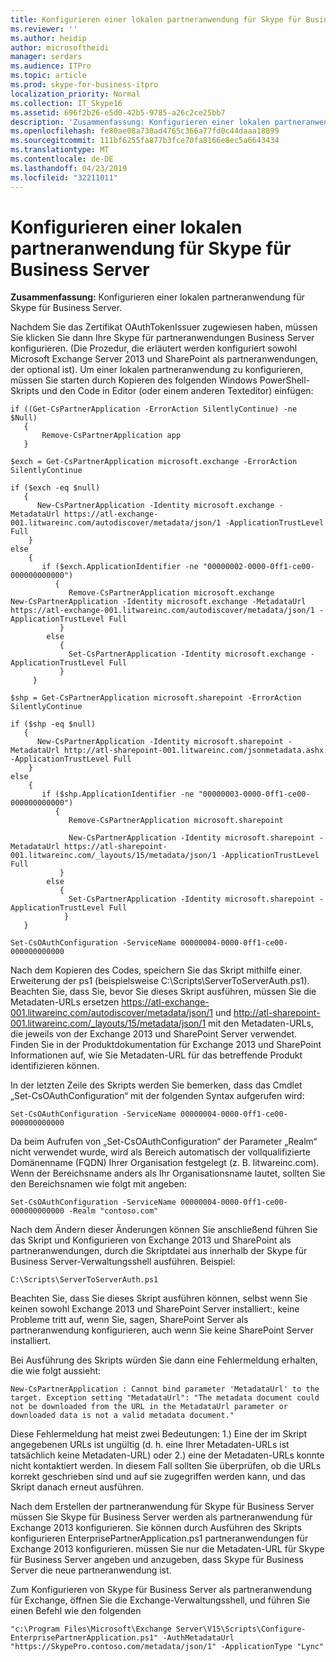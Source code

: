 ```yaml
---
title: Konfigurieren einer lokalen partneranwendung für Skype für Business Server
ms.reviewer: ''
ms.author: heidip
author: microsoftheidi
manager: serdars
ms.audience: ITPro
ms.topic: article
ms.prod: skype-for-business-itpro
localization_priority: Normal
ms.collection: IT_Skype16
ms.assetid: 696f2b26-e5d0-42b5-9785-a26c2ce25bb7
description: 'Zusammenfassung: Konfigurieren einer lokalen partneranwendung für Skype für Business Server.'
ms.openlocfilehash: fe80ae08a730ad4765c366a77fd0c44daaa18899
ms.sourcegitcommit: 111bf6255fa877b3fce70fa8166e8ec5a6643434
ms.translationtype: MT
ms.contentlocale: de-DE
ms.lasthandoff: 04/23/2019
ms.locfileid: "32211011"
---
```

# <a name="configure-an-on-premises-partner-application-for-skype-for-business-server"></a>Konfigurieren einer lokalen partneranwendung für Skype für Business Server
 
**Zusammenfassung:** Konfigurieren einer lokalen partneranwendung für Skype für Business Server.
  
Nachdem Sie das Zertifikat OAuthTokenIssuer zugewiesen haben, müssen Sie klicken Sie dann Ihre Skype für partneranwendungen Business Server konfigurieren. (Die Prozedur, die erläutert werden konfiguriert sowohl Microsoft Exchange Server 2013 und SharePoint als partneranwendungen, der optional ist). Um einer lokalen partneranwendung zu konfigurieren, müssen Sie starten durch Kopieren des folgenden Windows PowerShell-Skripts und den Code in Editor (oder einem anderen Texteditor) einfügen:
  
```
if ((Get-CsPartnerApplication -ErrorAction SilentlyContinue) -ne $Null)
   {
       Remove-CsPartnerApplication app
   }

$exch = Get-CsPartnerApplication microsoft.exchange -ErrorAction SilentlyContinue
        
if ($exch -eq $null)
   {
      New-CsPartnerApplication -Identity microsoft.exchange -MetadataUrl https://atl-exchange-001.litwareinc.com/autodiscover/metadata/json/1 -ApplicationTrustLevel Full 
    }
else
    {
       if ($exch.ApplicationIdentifier -ne "00000002-0000-0ff1-ce00-000000000000")
          {
             Remove-CsPartnerApplication microsoft.exchange
New-CsPartnerApplication -Identity microsoft.exchange -MetadataUrl https://atl-exchange-001.litwareinc.com/autodiscover/metadata/json/1 -ApplicationTrustLevel Full 
           }
        else
           {
             Set-CsPartnerApplication -Identity microsoft.exchange -ApplicationTrustLevel Full 
           }
     }

$shp = Get-CsPartnerApplication microsoft.sharepoint -ErrorAction SilentlyContinue
        
if ($shp -eq $null)
   {
      New-CsPartnerApplication -Identity microsoft.sharepoint -MetadataUrl http://atl-sharepoint-001.litwareinc.com/jsonmetadata.ashx -ApplicationTrustLevel Full 
    }
else
    {
       if ($shp.ApplicationIdentifier -ne "00000003-0000-0ff1-ce00-000000000000")
          {
             Remove-CsPartnerApplication microsoft.sharepoint
  
             New-CsPartnerApplication -Identity microsoft.sharepoint -MetadataUrl https://atl-sharepoint-001.litwareinc.com/_layouts/15/metadata/json/1 -ApplicationTrustLevel Full 
           }
        else
           {
             Set-CsPartnerApplication -Identity microsoft.sharepoint -ApplicationTrustLevel Full 
            }
   }

Set-CsOAuthConfiguration -ServiceName 00000004-0000-0ff1-ce00-000000000000
```

Nach dem Kopieren des Codes, speichern Sie das Skript mithilfe einer. Erweiterung der ps1 (beispielsweise C:\Scripts\ServerToServerAuth.ps1). Beachten Sie, dass Sie, bevor Sie dieses Skript ausführen, müssen Sie die Metadaten-URLs ersetzen https://atl-exchange-001.litwareinc.com/autodiscover/metadata/json/1 und http://atl-sharepoint-001.litwareinc.com/_layouts/15/metadata/json/1 mit den Metadaten-URLs, die jeweils von der Exchange 2013 und SharePoint Server verwendet. Finden Sie in der Produktdokumentation für Exchange 2013 und SharePoint Informationen auf, wie Sie Metadaten-URL für das betreffende Produkt identifizieren können.
  
In der letzten Zeile des Skripts werden Sie bemerken, dass das Cmdlet „Set-CsOAuthConfiguration“ mit der folgenden Syntax aufgerufen wird:
  
```
Set-CsOAuthConfiguration -ServiceName 00000004-0000-0ff1-ce00-000000000000
```

Da beim Aufrufen von „Set-CsOAuthConfiguration“ der Parameter „Realm“ nicht verwendet wurde, wird als Bereich automatisch der vollqualifizierte Domänenname (FQDN) Ihrer Organisation festgelegt (z. B. litwareinc.com). Wenn der Bereichsname anders als Ihr Organisationsname lautet, sollten Sie den Bereichsnamen wie folgt mit angeben:
  
```
Set-CsOAuthConfiguration -ServiceName 00000004-0000-0ff1-ce00-000000000000 -Realm "contoso.com"
```

Nach dem Ändern dieser Änderungen können Sie anschließend führen Sie das Skript und Konfigurieren von Exchange 2013 und SharePoint als partneranwendungen, durch die Skriptdatei aus innerhalb der Skype für Business Server-Verwaltungsshell ausführen. Beispiel:
  
```
C:\Scripts\ServerToServerAuth.ps1
```

Beachten Sie, dass Sie dieses Skript ausführen können, selbst wenn Sie keinen sowohl Exchange 2013 und SharePoint Server installiert:, keine Probleme tritt auf, wenn Sie, sagen, SharePoint Server als partneranwendung konfigurieren, auch wenn Sie keine SharePoint Server installiert.
  
Bei Ausführung des Skripts würden Sie dann eine Fehlermeldung erhalten, die wie folgt aussieht:
  
```
New-CsPartnerApplication : Cannot bind parameter 'MetadataUrl' to the target. Exception setting "MetadataUrl": "The metadata document could not be downloaded from the URL in the MetadataUrl parameter or downloaded data is not a valid metadata document."
```

Diese Fehlermeldung hat meist zwei Bedeutungen: 1.) Eine der im Skript angegebenen URLs ist ungültig (d. h. eine Ihrer Metadaten-URLs ist tatsächlich keine Metadaten-URL) oder 2.) eine der Metadaten-URLs konnte nicht kontaktiert werden. In diesem Fall sollten Sie überprüfen, ob die URLs korrekt geschrieben sind und auf sie zugegriffen werden kann, und das Skript danach erneut ausführen.
  
Nach dem Erstellen der partneranwendung für Skype für Business Server müssen Sie Skype für Business Server werden als partneranwendung für Exchange 2013 konfigurieren. Sie können durch Ausführen des Skripts konfigurieren EnterprisePartnerApplication.ps1 partneranwendungen für Exchange 2013 konfigurieren. müssen Sie nur die Metadaten-URL für Skype für Business Server angeben und anzugeben, dass Skype für Business Server die neue partneranwendung ist. 
  
Zum Konfigurieren von Skype für Business Server als partneranwendung für Exchange, öffnen Sie die Exchange-Verwaltungsshell, und führen Sie einen Befehl wie den folgenden
  
```
"c:\Program Files\Microsoft\Exchange Server\V15\Scripts\Configure-EnterprisePartnerApplication.ps1" -AuthMetadataUrl "https://SkypePro.contoso.com/metadata/json/1" -ApplicationType "Lync"
```


